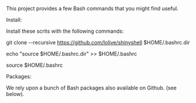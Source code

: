 This project provides a few Bash commands that you might find useful.

Install:

Install these scrits with the following commands:

git clone --recursive https://github.com/lolive/shinyshell $HOME/.bashrc.dir

echo "source $HOME/.bashrc.dir" >> $HOME/.bashrc

source $HOME/.bashrc

Packages:

We rely upon a bunch of Bash packages also available on Github. (see below).


